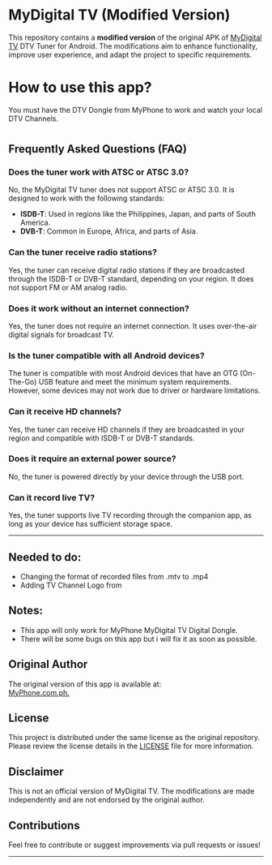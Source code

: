 # MyDigital TV (Modified Version)

This repository contains a **modified version** of the original APK of [MyDigital TV](https://www.myphone.com.ph/product/myphone-dtv-dongle/) DTV Tuner for Android. The modifications aim to enhance functionality, improve user experience, and adapt the project to specific requirements.

# How to use this app?
 You must have the DTV Dongle from MyPhone to work and watch your local DTV Channels.
#

## Frequently Asked Questions (FAQ)

### Does the tuner work with ATSC or ATSC 3.0?  
No, the MyDigital TV tuner does not support ATSC or ATSC 3.0. It is designed to work with the following standards:  
- **ISDB-T**: Used in regions like the Philippines, Japan, and parts of South America.  
- **DVB-T**: Common in Europe, Africa, and parts of Asia.

### Can the tuner receive radio stations?  
Yes, the tuner can receive digital radio stations if they are broadcasted through the ISDB-T or DVB-T standard, depending on your region. It does not support FM or AM analog radio.

### Does it work without an internet connection?  
Yes, the tuner does not require an internet connection. It uses over-the-air digital signals for broadcast TV.

### Is the tuner compatible with all Android devices?  
The tuner is compatible with most Android devices that have an OTG (On-The-Go) USB feature and meet the minimum system requirements. However, some devices may not work due to driver or hardware limitations.

### Can it receive HD channels?  
Yes, the tuner can receive HD channels if they are broadcasted in your region and compatible with ISDB-T or DVB-T standards.

### Does it require an external power source?  
No, the tuner is powered directly by your device through the USB port.

### Can it record live TV?  
Yes, the tuner supports live TV recording through the companion app, as long as your device has sufficient storage space.

---


## Needed to do:
 - Changing the format of recorded files from .mtv to .mp4
 - Adding TV Channel Logo from

## Notes:
 - This app will only work for MyPhone MyDigital TV Digital Dongle.
 - There will be some bugs on this app but i will fix it as soon as possible.

## Original Author
The original version of this app is available at:  
[MyPhone.com.ph.](https://www.myphone.com.ph/product/myphone-dtv-dongle/)

## License
This project is distributed under the same license as the original repository. Please review the license details in the [LICENSE](LICENSE) file for more information.

## Disclaimer
This is not an official version of MyDigital TV. The modifications are made independently and are not endorsed by the original author.

## Contributions
Feel free to contribute or suggest improvements via pull requests or issues!

---
